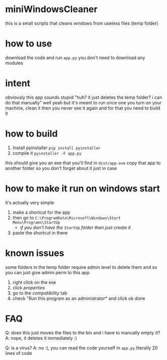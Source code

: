 # miniWindowsCleaner
this is a small scripts that cleans windows from useless files (temp folder)

# how to use
download the code and run `app.py`
you don't need to download any modules 

# intent 
obviously this app sounds stupid "huh? it just deletes the temp folder? i can do that manually"
well yeah but it's meant to run once one you turn on your machine, clean it then you never see it again
and for that you need to build it

# how to build

1. Install pyinstaller `pip install pyinstaller`
2. compile it `pyinstaller -F app.py`

this should give you an exe that you'll find in `dist/app.exe`
copy that app to another folder so you don't forget about it just in case

# how to make it run on windows start
it's actually very simple 

1. make a shortcut for the app
2. then go to `C:\ProgramData\Microsoft\Windows\Start Menu\Programs\StartUp`
   - *if you don't have the `StartUp` folder then just create it*
3. paste the shortcut in there

# known issues 
some folders in the temp folder require admin level to delete them and so you can just give admin perm to this app
1. right click on the exe 
2. click *properties*
3. go to the *compatibility* tab
4. check "Run this program as an administrator* and click ok
done

# FAQ
Q: does this just moves the files to the bin and i have to manually empty it?
A: nope, it deletes it immediately :)

Q: is a virus?
A: no :(, you can read the code yourself in `app.py` literally 20 lines of code